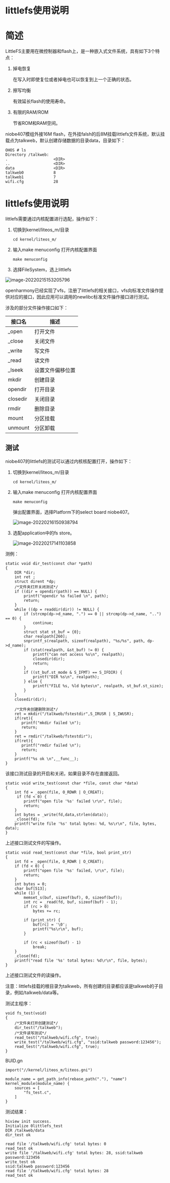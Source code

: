 

# littlefs使用说明

# 简述

LittleFS主要用在微控制器和flash上，是一种嵌入式文件系统，具有如下3个特点：

1. 掉电恢复

   在写入时即使复位或者掉电也可以恢复到上一个正确的状态。

2. 擦写均衡

   有效延长flash的使用寿命。

3. 有限的RAM/ROM

   节省ROM和RAM空间。

niobe407模组外接16M flash，在外挂falsh的后8M挂载littlefs文件系统，默认挂载点为talkweb，默认创建存储数据的目录data，目录如下：

```
OHOS # ls
Directory /talkweb:
.                    <DIR>
..                   <DIR>
data                 <DIR>
talkweb0             8
talkweb1             7
wifi.cfg             28
```



# littlefs使用说明

littlefs需要通过内核配置进行选配，操作如下：

1. 切换到kernel/liteos_m/目录

   ```
   cd kernel/liteos_m/
   ```

2. 输入make menuconfig 打开内核配置界面

   ```
   make menuconfig
   ```

3. 选择FileSystem，选上littlefs

![image-20220215153205796](figures/1.png)

openharmony已经实现了vfs，注册了littlefs的相关接口，vfs向标准文件操作提供对应的接口，因此应用可以调用的newlibc标准文件操作接口进行测试。

涉及的部分文件操作接口如下：

| 接口名   | 描述             |
| -------- | ---------------- |
| _open    | 打开文件         |
| _close   | 关闭文件         |
| _write   | 写文件           |
| _read    | 读文件           |
| _lseek   | 设置文件偏移位置 |
| mkdir    | 创建目录         |
| opendir  | 打开目录         |
| closedir | 关闭目录         |
| rmdir    | 删除目录         |
| mount    | 分区挂载         |
| unmount  | 分区卸载         |

## 测试

niobe407的littlefs的测试可以通过内核核配置打开，操作如下：

1. 切换到kernel/liteos_m/目录

   ```
   cd kernel/liteos_m/
   ```

2. 输入make menuconfig 打开内核配置界面

   ```
   make menuconfig
   ```

   弹出配置界面，选择Platform下的select board niobe407。

   ![image-20220216150938794](figures/2.png)

3. 选配application中的fs store。

   ![image-20220217141103858](figures/3.png)

测例：

```
static void dir_test(const char *path)
{
    DIR *dir;
    int ret ;
    struct dirent *dp;
    /*文件夹打开关闭测试*/
    if ((dir = opendir(path)) == NULL) {
        printf("opendir %s failed \n", path);
        return;
    }
    while ((dp = readdir(dir)) != NULL) {
        if (strcmp(dp->d_name, ".") == 0 || strcmp(dp->d_name, "..") == 0) {
            continue;
        }
        struct stat st_buf = {0};
        char realpath[260];
        snprintf_s(realpath, sizeof(realpath), "%s/%s", path, dp->d_name);
        if (stat(realpath, &st_buf) != 0) {
            printf("can not access %s\n", realpath);
            closedir(dir);
            return;
        }
        if ((st_buf.st_mode & S_IFMT) == S_IFDIR) {
            printf("DIR %s\n", realpath);
        } else {
            printf("FILE %s, %ld bytes\n", realpath, st_buf.st_size);
        }
    }
    closedir(dir);

    /*文件夹创建删除测试*/
    ret = mkdir("/talkweb/fstestdir",S_IRUSR | S_IWUSR);
    if(ret){
       printf("mkdir failed \n");
       return; 
    }
    ret = rmdir("/talkweb/fstestdir");
    if(ret){
       printf("rmdir failed \n");
       return; 
    }
    printf("%s ok \n",__func__);
}
```

该接口测试目录的开启和关闭，如果目录不存在直接返回。

```
static void write_test(const char *file, const char *data)
{
    int fd = _open(file, O_RDWR | O_CREAT);
     if (fd < 0) {
        printf("open file '%s' failed \r\n", file);
        return;
    }
    int bytes = _write(fd,data,strlen(data));
    _close(fd);
    printf("write file '%s' total bytes: %d, %s\r\n", file, bytes, data);
}
```

上述接口测试文件的写操作。

```
static void read_test(const char *file, bool print_str)
{
    int fd = _open(file, O_RDWR | O_CREAT);
    if (fd < 0) {
        printf("open file '%s' failed, \r\n", file);
        return;
    }
    int bytes = 0;
    char buf[513];
    while (1) {
        memset_s(buf, sizeof(buf), 0, sizeof(buf));
        int rc = _read(fd, buf, sizeof(buf) - 1);
        if (rc > 0)
            bytes += rc;

        if (print_str) {
            buf[rc] = '\0';
            printf("%s\r\n", buf);
        }

        if (rc < sizeof(buf) - 1)
            break;
    }
    _close(fd);
    printf("read file '%s' total bytes: %d\r\n", file, bytes);
}
```

上述接口测试文件的读操作。

注意：littlefs挂载的根目录为talkweb，所有创建的目录都应该是talkweb的子目录，例如/talkweb/data等。

测试主程序：

```
void fs_test(void)
{
    /*文件夹打开创建测试*/
    dir_test("/talkweb");
    /*文件读写测试*/
    read_test("/talkweb/wifi.cfg", true);
    write_test("/talkweb/wifi.cfg", "ssid:talkweb password:123456");
    read_test("/talkweb/wifi.cfg", true);
}
```

BUID.gn

```
import("//kernel/liteos_m/liteos.gni")

module_name = get_path_info(rebase_path("."), "name")
kernel_module(module_name) {
    sources = [
        "fs_test.c",
    ]
}
```

测试结果：

```
hiview init success.
Initialize 0littlefs_test
DIR /talkweb/data
dir_test ok

read file '/talkweb/wifi.cfg' total bytes: 0
read_test ok
write file '/talkweb/wifi.cfg' total bytes: 28, ssid:talkweb password:123456
write_test ok
ssid:talkweb password:123456
read file '/talkweb/wifi.cfg' total bytes: 28
read_test ok

```
